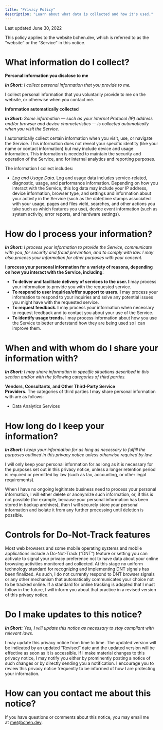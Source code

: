 ```yaml
---
title: "Privacy Policy"
description: "Learn about what data is collected and how it's used."
---
```


Last updated June 30, 2022

This policy applies to the website bchen.dev, which is referred to as the “website” or the “Service” in this notice.

# **What information do I collect?**

**Personal information you disclose to me**

_**In Short:** I collect personal information that you provide to me._

I collect personal information that you voluntarily provide to me on the website, or otherwise when you contact me.

**Information automatically collected**

_**In Short:** Some information — such as your Internet Protocol (IP) address and/or browser and device characteristics — is collected automatically when you visit the Service._

I automatically collect certain information when you visit, use, or navigate the Service. This information does not reveal your specific identity (like your name or contact information) but may include device and usage information. This information is needed to maintain the security and operation of the Service, and for internal analytics and reporting purposes.

The information I collect includes:

-   _Log and Usage Data._ Log and usage data includes service-related, diagnostic, usage, and performance information. Depending on how you interact with the Service, this log data may include your IP address, device information, browser type, and settings and information about your activity in the Service (such as the date/time stamps associated with your usage, pages and files vieId, searches, and other actions you take such as which features you use), device event information (such as system activity, error reports, and hardware settings).

# **How do I process your information?**

_**In Short:** I process your information to provide the Service, communicate with you, for security and fraud prevention, and to comply with law. I may also process your information for other purposes with your consent._

I **process your personal information for a variety of reasons, depending on how you interact with the Service, including:**

-   **To deliver and facilitate delivery of services to the user. I** may process your information to provide you with the requested service.
-   **To respond to user inquiries/offer support to users. I** may process your information to respond to your inquiries and solve any potential issues you might have with the requested service.
-   **To request feedback. I** may process your information when necessary to request feedback and to contact you about your use of the Service.
-   **To identify usage trends.** I may process information about how you use the Service to better understand how they are being used so I can improve them.

# **When and with whom do I share your information with?**

_**In Short:** I may share information in specific situations described in this section and/or with the following categories of third parties._

**Vendors, Consultants, and Other Third-Party Service Providers.** The categories of third parties I may share personal information with are as follows:

-   Data Analytics Services

# **How long do I keep your information?**

_**In Short:** I keep your information for as long as necessary to fulfill the purposes outlined in this privacy notice unless otherwise required by law._

I will only keep your personal information for as long as it is necessary for the purposes set out in this privacy notice, unless a longer retention period is required or permitted by law (such as tax, accounting, or other legal requirements).

When I have no ongoing legitimate business need to process your personal information, I will either delete or anonymize such information, or, if this is not possible (for example, because your personal information has been stored in backup archives), then I will securely store your personal information and isolate it from any further processing until deletion is possible.

# **Controls for Do-Not-Track features**

Most web browsers and some mobile operating systems and mobile applications include a Do-Not-Track (“DNT”) feature or setting you can activate to signal your privacy preference not to have data about your online browsing activities monitored and collected. At this stage no uniform technology standard for recognizing and implementing DNT signals has been finalized. As such, I do not currently respond to DNT browser signals or any other mechanism that automatically communicates your choice not to be tracked online. If a standard for online tracking is adopted that I must follow in the future, I will inform you about that practice in a revised version of this privacy notice.

# **Do I make updates to this notice?**

_**In Short:** Yes, I will update this notice as necessary to stay compliant with relevant laws._

I may update this privacy notice from time to time. The updated version will be indicated by an updated “Revised” date and the updated version will be effective as soon as it is accessible. If I make material changes to this privacy notice, I may notify you either by prominently posting a notice of such changes or by directly sending you a notification. I encourage you to review this privacy notice frequently to be informed of how I are protecting your information.

# How can you contact me about this notice?

If you have questions or comments about this notice, you may email me at [me@bchen.dev](mailto:me@bchen.dev).